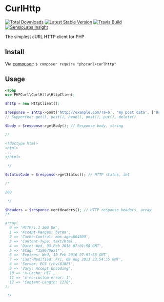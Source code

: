 # CurlHttp
[![Total Downloads](https://img.shields.io/packagist/dt/phpcurl/curlhttp.svg)](https://packagist.org/packages/phpcurl/curlhttp)
[![Latest Stable Version](https://img.shields.io/packagist/v/phpcurl/curlhttp.svg)](https://packagist.org/packages/phpcurl/curlhttp)
[![Travis Build](https://travis-ci.org/phpcurl/curlhttp.svg?branch=master)](https://travis-ci.org/phpcurl/curlhttp)
[![SensioLabs Insight](https://img.shields.io/sensiolabs/i/bec0987d-5d9e-4895-9a34-435d5191710c.svg)](https://insight.sensiolabs.com/projects/bec0987d-5d9e-4895-9a34-435d5191710c)


The simplest cURL HTTP client for PHP

## Install
Via [composer](https://getcomposer.org):
`$ composer require "phpcurl/curlhttp"`

## Usage
```php
<?php
use PHPCurl\CurlHttp\HttpClient;

$http = new HttpClient();

$response = $http->post('http://example.com/?a=b', 'my post data', ['User-Agent: My php crawler']);
// Supported: get(), post(), head(), post(), put(), delete()

$body = $response->getBody(); // Response body, string

/*

<!doctype html>
<html>
...
</html>

 */

$statusCode = $response->getStatus(); // HTTP status, int

/*

200

 */

$headers = $response->getHeaders(); // HTTP response headers, array
/*

array(
  0 => 'HTTP/1.1 200 OK',
  1 => 'Accept-Ranges: bytes',
  2 => 'Cache-Control: max-age=604800',
  3 => 'Content-Type: text/html',
  4 => 'Date: Wed, 03 Feb 2016 07:01:58 GMT',
  5 => 'Etag: "359670651"',
  6 => 'Expires: Wed, 10 Feb 2016 07:01:58 GMT',
  7 => 'Last-Modified: Fri, 09 Aug 2013 23:54:35 GMT',
  8 => 'Server: ECS (rhv/818F)',
  9 => 'Vary: Accept-Encoding',
  10 => 'X-Cache: HIT',
  11 => 'x-ec-custom-error: 1',
  12 => 'Content-Length: 1270',
);

 */
```
